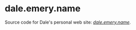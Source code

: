 dale.emery.name
===============

Source code for
Dale's personal web site:
_[dale.emery.name](http://dale.emery.name/)_.
